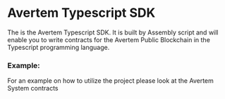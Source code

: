 # Avertem Typescript SDK
The is the Avertem Typescript SDK. It is built by Assembly script and will enable you to write contracts for the Avertem Public Blockchain in the Typescript programming language.

### Example:
For an example on how to utilize the project please look at the Avertem System contracts

